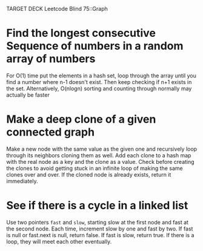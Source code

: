 TARGET DECK
Leetcode Blind 75::Graph
# Find the longest consecutive Sequence of numbers in a random array of numbers <!--fc-->
For O(1) time put the elements in a hash set, loop through the array until you find a number where n-1 doesn't exist. Then keep checking if n+1 exists in the set. Alternatively, O(nlogn) sorting and counting through normally may actually be faster
<!--ID: 1718293972029-->

# Make a deep clone of a given connected graph <!--fc-->
Make a new node with the same value as the given one and recursively loop through its neighbors cloning them as well. Add each clone to a hash map with the real node as a key and the clone as a value. Check before creating the clones to avoid getting stuck in an infinite loop of making the same clones over and over. If the cloned node is already exists, return it immediately.
<!--ID: 1718295161846-->

# See if there is a cycle in a linked list <!--fc-->
Use two pointers `fast` and `slow`, starting slow at the first node and fast at the second node. Each time, increment slow by one and fast by two. If fast is null or fast.next is null, return false. If fast is slow, return true. If there is a loop, they will meet each other eventually.
<!--ID: 1718295461471-->
